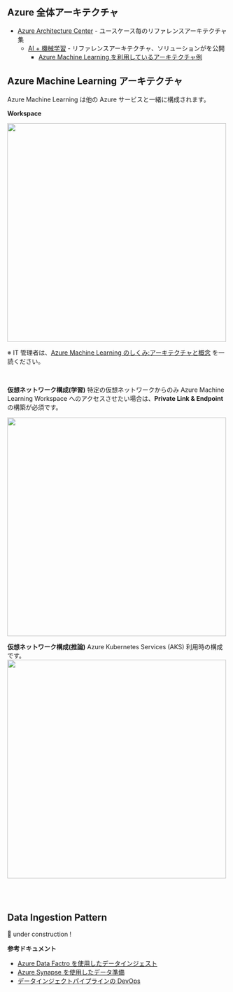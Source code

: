 ## Azure 全体アーキテクチャ
* [Azure Architecture Center](https://docs.microsoft.com/ja-JP/azure/architecture/data-guide/big-data/ai-overview) - ユースケース毎のリファレンスアーキテクチャ集
    - [AI + 機械学習](https://docs.microsoft.com/ja-jp/azure/architecture/data-guide/big-data/ai-overview) - リファレンスアーキテクチャ、ソリューションがを公開
        - [Azure Machine Learning を利用しているアーキテクチャ例](https://docs.microsoft.com/ja-jp/azure/architecture/browse/?expanded=azure&products=azure-machine-learning)


## Azure Machine Learning アーキテクチャ
Azure Machine Learning は他の Azure サービスと一緒に構成されます。

**Workspace**

<img src='https://docs.microsoft.com/en-us/azure/machine-learning/media/concept-azure-machine-learning-architecture/architecture.svg' width=500 />

※ IT 管理者は、[Azure Machine Learning のしくみ:アーキテクチャと概念](https://docs.microsoft.com/ja-JP/azure/machine-learning/concept-azure-machine-learning-architecture) を一読ください。

<br>

**仮想ネットワーク構成(学習)**
特定の仮想ネットワークからのみ Azure Machine Learning Workspace へのアクセスさせたい場合は、**Private Link & Endpoint** の構築が必須です。

<img src='https://docs.microsoft.com/ja-jp/azure/machine-learning/media/how-to-network-security-overview/secure-training-environment.png' width=500>

**仮想ネットワーク構成(推論)**
Azure Kubernetes Services (AKS) 利用時の構成です。
<img src='https://docs.microsoft.com/ja-jp/azure/machine-learning/media/how-to-network-security-overview/secure-inferencing-environment.png' width=500>

<br><br>


## Data Ingestion Pattern

:construction:	under construction !

**参考ドキュメント**
- [Azure Data Factro を使用したデータインジェスト](https://docs.microsoft.com/ja-jp/azure/machine-learning/how-to-data-ingest-adf)
- [Azure Synapse を使用したデータ準備](https://docs.microsoft.com/ja-jp/azure/machine-learning/how-to-data-prep-synapse-spark-pool)
- [データインジェクトパイプラインの DevOps](https://docs.microsoft.com/ja-JP/azure/machine-learning/how-to-cicd-data-ingestion)